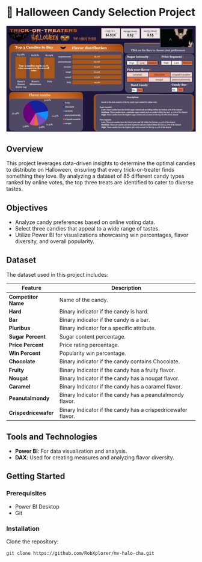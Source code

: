 # 🎃 Halloween Candy Selection Project
![Dashboard](https://github.com/RobXplorer/mv-halo-cha/blob/master/Malven%20Challenge.JPG)

## Overview
This project leverages data-driven insights to determine the optimal candies to distribute on Halloween, ensuring that every trick-or-treater finds something they love. By analyzing a dataset of 85 different candy types ranked by online votes, the top three treats are identified to cater to diverse tastes.

## Objectives
- Analyze candy preferences based on online voting data.
- Select three candies that appeal to a wide range of tastes.
- Utilize Power BI for visualizations showcasing win percentages, flavor diversity, and overall popularity.

## Dataset
The dataset used in this project includes:

| Feature          | Description                                               |
|-------------------|-----------------------------------------------------------|
| **Competitor Name** | Name of the candy.                                      |
| **Hard**          | Binary indicator if the candy is hard.                    |
| **Bar**           | Binary indicator if the candy is a bar.                   |
| **Pluribus**      | Binary indicator for a specific attribute.                 |
| **Sugar Percent** | Sugar content percentage.                                  |
| **Price Percent** | Price rating percentage.                                   |
| **Win Percent**   | Popularity win percentage.                                 |
| **Chocolate**     | Binary indicator if the candy contains Chocolate.          |
| **Fruity**    | Binary Indicator if the candy has a fruity flavor.              |
| **Nougat**    | Binary Indicator if the candy has a nougat flavor.              |
| **Caramel**    | Binary Indicator if the candy has a caramel flavor.              |
| **Peanutalmondy**  | Binary Indicator if the candy has a peanutalmondy flavor.          |
| **Crispedricewafer**  | Binary Indicator if the candy has a crispedricewafer flavor.             |

## Tools and Technologies
- **Power BI**: For data visualization and analysis.
- **DAX**: Used for creating measures and analyzing flavor diversity.

## Getting Started

### Prerequisites
- Power BI Desktop
- Git

### Installation
Clone the repository:

```bash
git clone https://github.com/RobXplorer/mv-halo-cha.git
